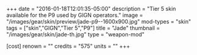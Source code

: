 +++
date = "2016-01-18T12:01:35-05:00"
description = "Tier 5 skin available for the P9 used by GIGN operators."
image = "/images/gear/skin/preview/jade-p9--1600x900.jpg"
mod-types = "skin"
tags = ["skin","GIGN","Tier 5","P9"]
title = "Jade"
thumbnail = "/images/gear/skin/jade-th.jpg"
type = "weapon-mod"

[cost]
  renown = ""
  credits = "575"
  units = ""
+++
